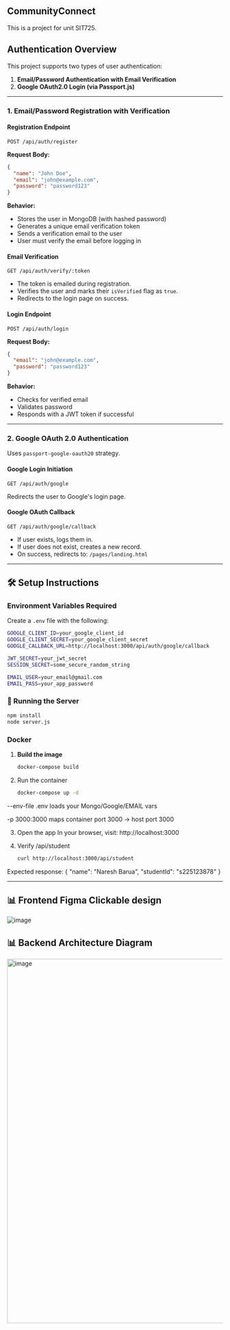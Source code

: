 ## CommunityConnect
This is a project for unit SIT725.


## Authentication Overview

This project supports two types of user authentication:

1. **Email/Password Authentication with Email Verification**
2. **Google OAuth2.0 Login (via Passport.js)**

---

### 1. Email/Password Registration with Verification

#### Registration Endpoint

```http
POST /api/auth/register
```

**Request Body:**

```json
{
  "name": "John Doe",
  "email": "john@example.com",
  "password": "password123"
}
```

**Behavior:**

* Stores the user in MongoDB (with hashed password)
* Generates a unique email verification token
* Sends a verification email to the user
* User must verify the email before logging in

#### Email Verification

```http
GET /api/auth/verify/:token
```

* The token is emailed during registration.
* Verifies the user and marks their `isVerified` flag as `true`.
* Redirects to the login page on success.

#### Login Endpoint

```http
POST /api/auth/login
```

**Request Body:**

```json
{
  "email": "john@example.com",
  "password": "password123"
}
```

**Behavior:**

* Checks for verified email
* Validates password
* Responds with a JWT token if successful

---

### 2. Google OAuth 2.0 Authentication

Uses `passport-google-oauth20` strategy.

#### Google Login Initiation

```http
GET /api/auth/google
```

Redirects the user to Google's login page.

#### Google OAuth Callback

```http
GET /api/auth/google/callback
```

* If user exists, logs them in.
* If user does not exist, creates a new record.
* On success, redirects to: `/pages/landing.html`

---

## 🛠 Setup Instructions

### Environment Variables Required

Create a `.env` file with the following:

```bash
GOOGLE_CLIENT_ID=your_google_client_id
GOOGLE_CLIENT_SECRET=your_google_client_secret
GOOGLE_CALLBACK_URL=http://localhost:3000/api/auth/google/callback

JWT_SECRET=your_jwt_secret
SESSION_SECRET=some_secure_random_string

EMAIL_USER=your_email@gmail.com
EMAIL_PASS=your_app_password
```

### 🚀 Running the Server

```bash
npm install
node server.js
```

### Docker

1. **Build the image**  
   ```bash
   docker-compose build

2. Run the container
   ```bash
   docker-compose up -d

--env-file .env loads your Mongo/Google/EMAIL vars

-p 3000:3000 maps container port 3000 → host port 3000

3. Open the app
In your browser, visit:
http://localhost:3000

4. Verify /api/student
      ```bash
   curl http://localhost:3000/api/student

Expected response: 
{
  "name": "Naresh Barua",
  "studentId": "s225123878"
}


---
## 📊 Frontend Figma Clickable design

![image](https://github.com/user-attachments/assets/0eac06c6-0104-421b-9625-77c3e9421049)


## 📊 Backend Architecture Diagram

<img width="849" alt="image" src="https://github.com/user-attachments/assets/dc355bec-1602-41c9-8c1e-d58c7baaa5b2" />
